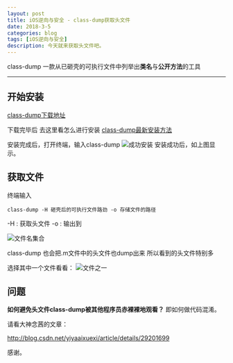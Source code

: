 ```yaml
---
layout: post
title: iOS逆向与安全 - class-dump获取头文件
date: 2018-3-5
categories: blog
tags: [iOS逆向与安全]
description: 今天就来获取头文件吧。
---
```


class-dump 一款从已砸壳的可执行文件中列举出**类名**与**公开方法**的工具

****
## 开始安装
[class-dump下载地址](http://stevenygard.com/projects/class-dump/)

下载完毕后
去这里看怎么进行安装 [class-dump最新安装方法](http://bbs.iosre.com/t/10-11-usr-bin-class-dump/1936)

安装完成后，打开终端，输入class-dump
![成功安装](http://img.blog.csdn.net/20180305174526683?watermark/2/text/aHR0cDovL2Jsb2cuY3Nkbi5uZXQvYm9yaW5nX2NhdA==/font/5a6L5L2T/fontsize/400/fill/I0JBQkFCMA==/dissolve/70)
安装成功后，如上图显示。


## 获取文件
终端输入

```
class-dump -H 砸壳后的可执行文件路劲 -o 存储文件的路径
```

-H : 获取头文件
-o : 输出到

![文件名集合](http://img.blog.csdn.net/20180305175011453?watermark/2/text/aHR0cDovL2Jsb2cuY3Nkbi5uZXQvYm9yaW5nX2NhdA==/font/5a6L5L2T/fontsize/400/fill/I0JBQkFCMA==/dissolve/70)

class-dump 也会把.m文件中的头文件也dump出来 所以看到的头文件特别多

选择其中一个文件看看：
![文件之一](http://img.blog.csdn.net/20180305175215380?watermark/2/text/aHR0cDovL2Jsb2cuY3Nkbi5uZXQvYm9yaW5nX2NhdA==/font/5a6L5L2T/fontsize/400/fill/I0JBQkFCMA==/dissolve/70)


## 问题
**如何避免头文件class-dump被其他程序员赤裸裸地观看？**
即如何做代码混淆。

请看大神念茜的文章：

http://blog.csdn.net/yiyaaixuexi/article/details/29201699


感谢。






